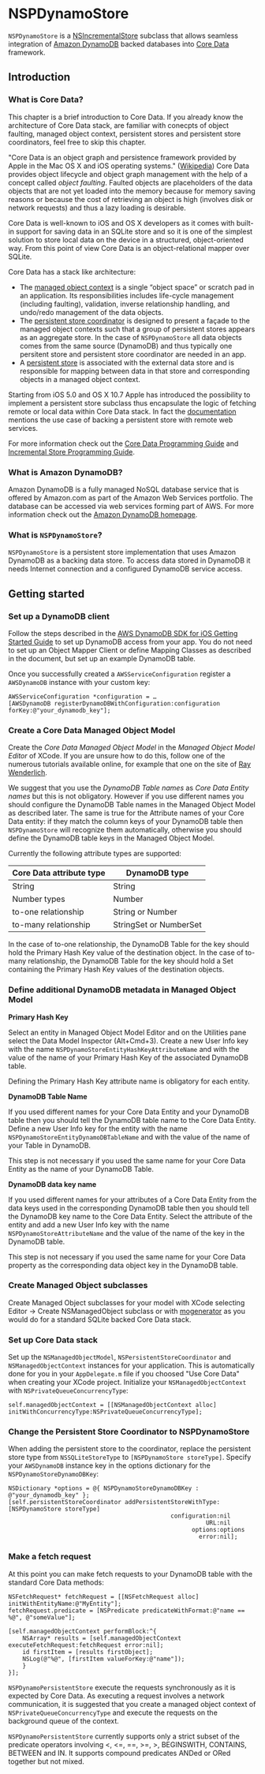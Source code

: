 NSPDynamoStore
==============

`NSPDynamoStore` is a [NSIncrementalStore](https://developer.apple.com/library/ios/documentation/CoreData/Reference/NSIncrementalStore_Class/index.html "NSIncrementalStore") subclass that allows seamless integration of [Amazon DynamoDB](http://aws.amazon.com/dynamodb/ "Amazon DynamoDB") backed databases into [Core Data](https://developer.apple.com/library/ios/documentation/Cocoa/Conceptual/CoreData/cdProgrammingGuide.html "Core Data") framework.

## Introduction ##

### What is Core Data? ###

This chapter is a brief introduction to Core Data. If you already know the architecture of Core Data stack, are familiar with conecpts of object faulting, managed object context, persistent stores and persistent store coordinators, feel free to skip this chapter.

"Core Data is an object graph and persistence framework provided by Apple in the Mac OS X and iOS operating systems." ([Wikipedia](http://en.wikipedia.org/wiki/Core_Data "Core Data on Wikipedia")) Core Data provides object lifecycle and object graph management with the help of a concept called *object faulting*. Faulted objects are placeholders of the data objects that are not yet loaded into the memory because for memory saving reasons or because the cost of retrieving an object is high (involves disk or network requests) and thus a lazy loading is desirable. 

Core Data is well-known to iOS and OS X developers as it comes with built-in support for saving data in an SQLite store and so it is one of the simplest solution to store local data on the device in a structured, object-oriented way. From this point of view Core Data is an object-relational mapper over SQLite.

Core Data has a stack like architecture:

 * The [managed object context](https://developer.apple.com/library/ios/documentation/Cocoa/Reference/CoreDataFramework/Classes/NSManagedObjectContext_Class/index.html#//apple_ref/occ/cl/NSManagedObjectContext "NSManagedObjectContext Class Reference") is a single “object space” or scratch pad in an application. Its responsibilities includes life-cycle management (including faulting), validation, inverse relationship handling, and undo/redo management of the data objects.
 * The [persistent store coordinator](https://developer.apple.com/library/ios/documentation/Cocoa/Reference/CoreDataFramework/Classes/NSPersistentStoreCoordinator_Class/index.html#//apple_ref/occ/cl/NSPersistentStoreCoordinator "NSPersistentStoreCoordinator Class Reference") is designed to present a façade to the managed object contexts such that a group of persistent stores appears as an aggregate store. In the case of `NSPDynamoStore` all data objects comes from the same source (DynamoDB) and thus typically one persitent store and persistent store coordinator are needed in an app.
 * A [persistent store](https://developer.apple.com/library/ios/documentation/Cocoa/Reference/NSPersistentStore_Class/index.html#//apple_ref/occ/cl/NSPersistentStore "NSPersistentStore Class Reference") is associated with the external data store and is responsible for mapping between data in that store and corresponding objects in a managed object context.

Starting from iOS 5.0 and OS X 10.7 Apple has introduced the possibility to implement a persistent store subclass thus encapsulate the logic of fetching remote or local data within Core Data stack. In fact the [documentation](https://developer.apple.com/library/prerelease/mac/documentation/DataManagement/Conceptual/IncrementalStorePG/Introduction/Introduction.html#//apple_ref/doc/uid/TP40010706 "Incremental Store Programming Guide") mentions the use case of backing a persistent store with remote web services.

For more information check out the [Core Data Programming Guide](https://developer.apple.com/library/ios/documentation/Cocoa/Conceptual/CoreData/cdProgrammingGuide.html#//apple_ref/doc/uid/TP30001200-SW1 "Core Data Programming Guide") and [Incremental Store Programming Guide](https://developer.apple.com/library/prerelease/mac/documentation/DataManagement/Conceptual/IncrementalStorePG/Introduction/Introduction.html#//apple_ref/doc/uid/TP40010706 "Incremental Store Programming Guide").

### What is Amazon DynamoDB? ###

Amazon DynamoDB is a fully managed NoSQL database service that is offered by Amazon.com as part of the Amazon Web Services portfolio. The database can be accessed via web services forming part of AWS. For more information check out the [Amazon DynamoDB homepage](http://aws.amazon.com/dynamodb/ "AWS DynamoDB homepage"). 

### What is `NSPDynamoStore`? ###

`NSPDynamoStore` is a persistent store implementation that uses Amazon DynamoDB as a backing data store. To access data stored in DynamoDB it needs Internet connection and a configured DynamoDB service access. 

## Getting started ##

### Set up a DynamoDB client ###

Follow the steps described in the [AWS DynamoDB SDK for iOS Getting Started Guide](http://docs.aws.amazon.com/mobile/sdkforios/developerguide/dynamodb_om.html) to set up DynamoDB access from your app. You do not need to set up an Object Mapper Client or define Mapping Classes as described in the document, but set up an example DynamoDB table. 

Once you successfully created a `AWSServiceConfiguration` register a `AWSDynamoDB` instance with your custom key:

    AWSServiceConfiguration *configuration = …
    [AWSDynamoDB registerDynamoDBWithConfiguration:configuration forKey:@"your_dynamodb_key"];

### Create a Core Data Managed Object Model ###

Create the *Core Data Managed Object Model* in the *Managed Object Model Editor* of XCode. If you are unsure how to do this, follow one of the numerous tutorials available online, for example that one on the site of [Ray Wenderlich](http://www.raywenderlich.com/934/core-data-tutorial-for-ios-getting-started "Core Data Tutorial for iOS on Ray Wenderlich's site"). 

We suggest that you use the *DynamoDB Table names* as *Core Data Entity names* but this is not obligatory. However if you use different names you should configure the DynamoDB Table names in the Managed Object Model as described later. The same is true for the Attribute names of your Core Data entity: if they match the column keys of your DynamoDB table then `NSPDynamoStore` will recognize them automatically, otherwise you should define the DynamoDB table keys in the Managed Object Model.

Currently the following attribute types are supported:

| Core Data attribute type | DynamoDB type           |
|--------------------------|-------------------------|
| String                   | String                  |
| Number types             | Number                  |
| to-one relationship      | String or Number        |
| to-many relationship     | StringSet or NumberSet  |

In the case of to-one relationship, the DynamoDB Table for the key should hold the Primary Hash Key value of the destination object. In the case of to-many relationship, the DynamoDB Table for the key should hold a Set containing the Primary Hash Key values of the destination objects.

### Define additional DynamoDB metadata in Managed Object Model ###

**Primary Hash Key**

Select an entity in Managed Object Model Editor and on the Utilities pane select the Data Model Inspector (Alt+Cmd+3). Create a new User Info key with the name `NSPDynamoStoreEntityHashKeyAttributeName` and with the value of the name of your Primary Hash Key of the associated DynamoDB table. 

Defining the Primary Hash Key attribute name is obligatory for each entity.

**DynamoDB Table Name**

If you used different names for your Core Data Entity and your DynamoDB table then you should tell the DynamoDB table name to the Core Data Entity. Define a new User Info key for the entity with the name `NSPDynamoStoreEntityDynamoDBTableName` and with the value of the name of your Table in DynamoDB. 

This step is not necessary if you used the same name for your Core Data Entity as the name of your DynamoDB Table.

**DynamoDB data key name**

If you used different names for your attributes of a Core Data Entity from the data keys used in the corresponding DynamoDB table then you should tell the DynamoDB key name to the Core Data Entity. Select the attribute of the entity and add a new User Info key with the name `NSPDynamoStoreAttributeName` and the value of the name of the key in the DynamoDB table.

This step is not necessary if you used the same name for your Core Data property as the corresponding data object key in the DynamoDB table.

### Create Managed Object subclasses ###

Create Managed Object subclasses for your model with XCode selecting Editor -> Create NSManagedObject subclass or with [mogenerator](https://github.com/rentzsch/mogenerator) as you would do for a standard SQLite backed Core Data stack.

### Set up Core Data stack ###

Set up the `NSManagedObjectModel`, `NSPersistentStoreCoordinator` and `NSManagedObjectContext` instances for your application. This is automatically done for you in your `AppDelegate.m` file if you choosed "Use Core Data" when creating your XCode project. Initialize your `NSManagedObjectContext` with `NSPrivateQueueConcurrencyType`:

    self.managedObjectContext = [[NSManagedObjectContext alloc] initWithConcurrencyType:NSPrivateQueueConcurrencyType];

### Change the Persistent Store Coordinator to NSPDynamoStore ###

When adding the persistent store to the coordinator, replace the persistent store type from `NSSQLiteStoreType` to `[NSPDynamoStore storeType]`. Specify your `AWSDynamoDB` instance key in the options dictionary for the `NSPDynamoStoreDynamoDBKey`:

    NSDictionary *options = @{ NSPDynamoStoreDynamoDBKey : @"your_dynamodb_key" };
    [self.persistentStoreCoordinator addPersistentStoreWithType:[NSPDynamoStore storeType]
                                                  configuration:nil
                                                            URL:nil
                                                        options:options
                                                          error:nil];

### Make a fetch request ###

At this point you can make fetch requests to your DynamoDB table with the standard Core Data methods:

    NSFetchRequest* fetchRequest = [[NSFetchRequest alloc] initWithEntityName:@"MyEntity"];
    fetchRequest.predicate = [NSPredicate predicateWithFormat:@"name == %@", @"someValue"];
    
    [self.managedObjectContext performBlock:^{
        NSArray* results = [self.managedObjectContext executeFetchRequest:fetchRequest error:nil];
        id firstItem = [results firstObject];
		NSLog(@"%@", [firstItem valueForKey:@"name"]);
        }
    }];

`NSPDynamoPersistentStore` execute the requests synchronously as it is expected by Core Data.  As executing a request involves a network communication, it is suggested that you create a managed object context of `NSPrivateQueueConcurrencyType` and execute the requests on the background queue of the context.

 `NSPDynamoPersistentStore` currently supports only a strict subset of the predicate operators involving <, <=, ==, >=, >, BEGINSWITH, CONTAINS, BETWEEN and IN. It supports compound predicates ANDed or ORed together but not mixed.